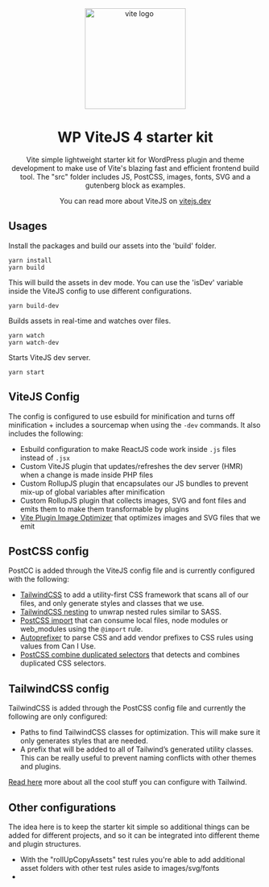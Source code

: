 <div align="center">
  <a href="https://vitejs.dev/">
    <img width="200" height="200" hspace="10" src="https://vitejs.dev/logo.svg" alt="vite logo" />
  </a>
  <h1>WP ViteJS 4 starter kit</h1>
  <p>
Vite simple lightweight starter kit for WordPress plugin and theme development to make use of Vite's blazing fast and efficient frontend build tool. The "src" folder includes JS, PostCSS, images, fonts, SVG and a gutenberg block as examples.

You can read more about ViteJS on [vitejs.dev](https://vitejs.dev)
</p>
</div>

## Usages

Install the packages and build our assets into the 'build' folder.
```
yarn install
yarn build
```

This will build the assets in dev mode. You can use the 'isDev' variable inside the ViteJS config to use different configurations.
```
yarn build-dev
```

Builds assets in real-time and watches over files.
```
yarn watch
yarn watch-dev
```

Starts ViteJS dev server.
```
yarn start
```

## ViteJS Config
The config is configured to use esbuild for minification and turns off minification + includes a sourcemap when using the `-dev` commands. It also includes the following:

- Esbuild configuration to make ReactJS code work inside `.js` files instead of `.jsx`
- Custom ViteJS plugin that updates/refreshes the dev server (HMR) when a change is made inside PHP files
- Custom RollupJS plugin that encapsulates our JS bundles to prevent mix-up of global variables after minification
- Custom RollupJS plugin that collects images, SVG and font files and emits them to make them transformable by plugins
- [Vite Plugin Image Optimizer](https://github.com/FatehAK/vite-plugin-image-optimizer) that optimizes images and SVG files that we emit

## PostCSS config

PostCC is added through the ViteJS config file and is currently configured with the following:
- [TailwindCSS](https://tailwindcss.com/docs/installation) to add a utility-first CSS framework that scans all of our files, and only generate styles and classes that we use.
- [TailwindCSS nesting](https://tailwindcss.com/docs/using-with-preprocessors#nesting) to unwrap nested rules similar to SASS.
- [PostCSS import](https://github.com/postcss/postcss-import) that can consume local files, node modules or web_modules using the `@import` rule.
- [Autoprefixer](https://github.com/postcss/autoprefixer) to parse CSS and add vendor prefixes to CSS rules using values from Can I Use.
- [PostCSS combine duplicated selectors](https://github.com/ChristianMurphy/postcss-combine-duplicated-selectors) that detects and combines duplicated CSS selectors.

## TailwindCSS config
TailwindCSS is added through the PostCSS config file and currently the following are only configured:
- Paths to find TailwindCSS classes for optimization. This will make sure it only generates styles that are needed.
- A prefix that will be added to all of Tailwind’s generated utility classes. This can be really useful to prevent naming conflicts with other themes and plugins.

[Read here](https://tailwindcss.com/docs/configuration) more about all the cool stuff you can configure with Tailwind.

## Other configurations
The idea here is to keep the starter kit simple so additional things can be added for different projects, and so it can be integrated into different theme and plugin structures.
- With the "rollUpCopyAssets" test rules you're able to add additional asset folders with other test rules aside to images/svg/fonts
- 